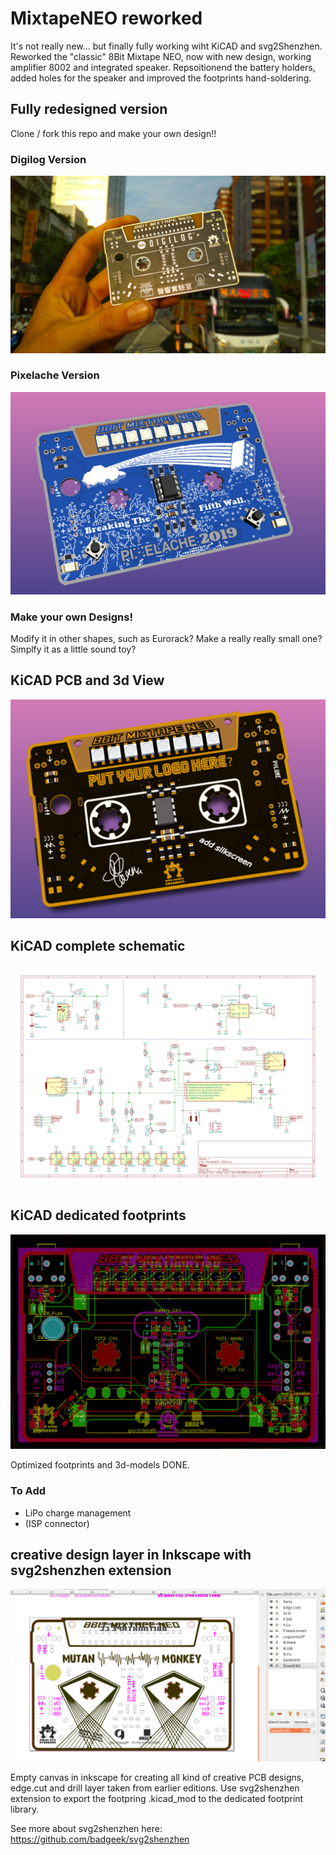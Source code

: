 # MixtapeNEO reworked
It's not really new... but finally fully working wiht KiCAD and svg2Shenzhen.
Reworked the "classic" 8Bit Mixtape NEO, now with new design, working amplifier 8002 and integrated speaker. Repsoitionend the battery holders, added holes for the speaker and improved the footprints hand-soldering.

## Fully redesigned version

Clone / fork this repo and make your own design!!

### Digilog Version

![](https://github.com/8BitMixtape/8Bitmixtape_reworked/raw/master/photos/digilog_version_streetTaipei.jpg)

### Pixelache Version

![](https://github.com/8BitMixtape/8Bitmixtape_reworked/raw/master/photos/pixelache_version_v01.png)

### Make your own Designs!

Modify it in other shapes, such as Eurorack? Make a really really small one? Simplfy it as a little sound toy?

## KiCAD PCB and 3d View

![](https://github.com/8BitMixtape/8Bitmixtape_reworked/raw/master/photos/8Bitmixtape_exampleDesign.png)

## KiCAD complete schematic

![](https://github.com/8BitMixtape/MutanMonkey_Mixtape3000/raw/master/photos/schematics_v32.jpg)


## KiCAD dedicated footprints

![](https://github.com/8BitMixtape/8Bitmixtape_reworked/raw/master/photos/Kicad_dedicated.png)


Optimized footprints and 3d-models DONE. 

### To Add
* LiPo charge management
* (ISP connector)

## creative design layer in Inkscape with svg2shenzhen extension

![](https://github.com/8BitMixtape/MutanMonkey_Mixtape3000/raw/master/photos/inkscape_layers.png)

Empty canvas in inkscape for creating all kind of creative PCB designs, edge.cut and drill layer taken from earlier editions. Use svg2shenzhen extension to export the footpring .kicad_mod to the dedicated footprint library.

See more about svg2shenzhen here: https://github.com/badgeek/svg2shenzhen
